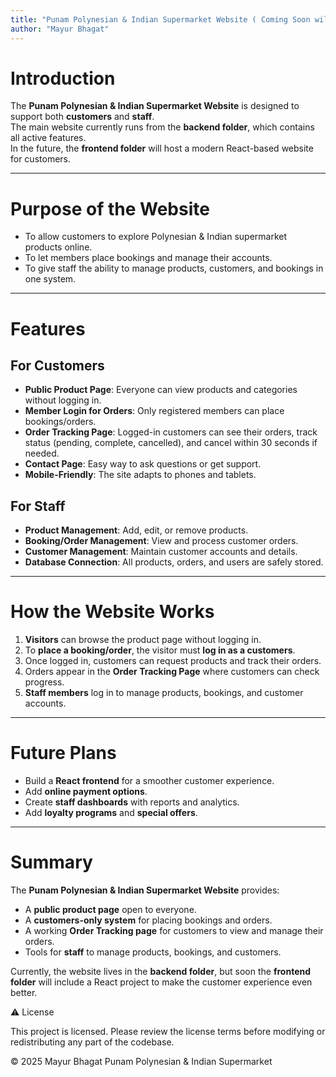 ```yaml
---
title: "Punam Polynesian & Indian Supermarket Website ( Coming Soon will be uploaded at the end of October or the start of November)"
author: "Mayur Bhagat"
---
```


# Introduction

The **Punam Polynesian & Indian Supermarket Website** is designed to support both **customers** and **staff**.  
The main website currently runs from the **backend folder**, which contains all active features.  
In the future, the **frontend folder** will host a modern React-based website for customers.  

---

# Purpose of the Website

- To allow customers to explore Polynesian & Indian supermarket products online.  
- To let members place bookings and manage their accounts.  
- To give staff the ability to manage products, customers, and bookings in one system.  

---

# Features

## For Customers
- **Public Product Page**: Everyone can view products and categories without logging in.  
- **Member Login for Orders**: Only registered members can place bookings/orders.  
- **Order Tracking Page**: Logged-in customers can see their orders, track status (pending, complete, cancelled), and cancel within 30 seconds if needed.  
- **Contact Page**: Easy way to ask questions or get support.  
- **Mobile-Friendly**: The site adapts to phones and tablets.  

## For Staff
- **Product Management**: Add, edit, or remove products.  
- **Booking/Order Management**: View and process customer orders.  
- **Customer Management**: Maintain customer accounts and details.  
- **Database Connection**: All products, orders, and users are safely stored.  

---

# How the Website Works

1. **Visitors** can browse the product page without logging in.  
2. To **place a booking/order**, the visitor must **log in as a customers**.  
3. Once logged in, customers can request products and track their orders.  
4. Orders appear in the **Order Tracking Page** where customers can check progress.  
5. **Staff members** log in to manage products, bookings, and customer accounts.  

---



# Future Plans

- Build a **React frontend** for a smoother customer experience.  
- Add **online payment options**.  
- Create **staff dashboards** with reports and analytics.  
- Add **loyalty programs** and **special offers**.  

---

# Summary

The **Punam Polynesian & Indian Supermarket Website** provides:  
- A **public product page** open to everyone.  
- A **customers-only system** for placing bookings and orders.  
- A working **Order Tracking page** for customers to view and manage their orders.  
- Tools for **staff** to manage products, bookings, and customers.  

Currently, the website lives in the **backend folder**, but soon the **frontend folder** will include a React project to make the customer experience even better. 

⚠️ License

This project is licensed. Please review the license terms before modifying or redistributing any part of the codebase.

© 2025  Mayur Bhagat  Punam Polynesian & Indian Supermarket
